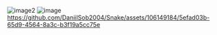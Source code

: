 ![image2](https://github.com/DaniilSob2004/Snake/assets/106149184/36dea58a-c9af-42c7-844d-7f638202f0ea)
![image](https://github.com/DaniilSob2004/Snake/assets/106149184/321fb403-a157-4e9b-afcb-a3784826b17b)
https://github.com/DaniilSob2004/Snake/assets/106149184/5efad03b-65d9-4564-8a3c-b3f19a5cc75e